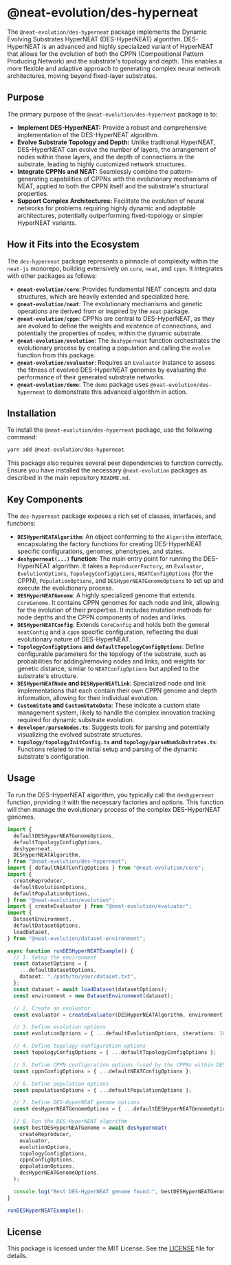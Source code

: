 # @neat-evolution/des-hyperneat

The `@neat-evolution/des-hyperneat` package implements the Dynamic Evolving
Substrates HyperNEAT (DES-HyperNEAT) algorithm. DES-HyperNEAT is an advanced and
highly specialized variant of HyperNEAT that allows for the evolution of both
the CPPN (Compositional Pattern Producing Network) and the substrate's topology
and depth. This enables a more flexible and adaptive approach to generating
complex neural network architectures, moving beyond fixed-layer substrates.

## Purpose

The primary purpose of the `@neat-evolution/des-hyperneat` package is to:

- **Implement DES-HyperNEAT:** Provide a robust and comprehensive implementation
  of the DES-HyperNEAT algorithm.
- **Evolve Substrate Topology and Depth:** Unlike traditional HyperNEAT,
  DES-HyperNEAT can evolve the number of layers, the arrangement of nodes within
  those layers, and the depth of connections in the substrate, leading to highly
  customized network structures.
- **Integrate CPPNs and NEAT:** Seamlessly combine the pattern-generating
  capabilities of CPPNs with the evolutionary mechanisms of NEAT, applied to
  both the CPPN itself and the substrate's structural properties.
- **Support Complex Architectures:** Facilitate the evolution of neural networks
  for problems requiring highly dynamic and adaptable architectures, potentially
  outperforming fixed-topology or simpler HyperNEAT variants.

## How it Fits into the Ecosystem

The `des-hyperneat` package represents a pinnacle of complexity within the
`neat-js` monorepo, building extensively on `core`, `neat`, and `cppn`. It
integrates with other packages as follows:

- **`@neat-evolution/core`**: Provides fundamental NEAT concepts and data
  structures, which are heavily extended and specialized here.
- **`@neat-evolution/neat`**: The evolutionary mechanisms and genetic operations
  are derived from or inspired by the `neat` package.
- **`@neat-evolution/cppn`**: CPPNs are central to DES-HyperNEAT, as they are
  evolved to define the weights and existence of connections, and potentially
  the properties of nodes, within the dynamic substrate.
- **`@neat-evolution/evolution`**: The `deshyperneat` function orchestrates the
  evolutionary process by creating a population and calling the `evolve`
  function from this package.
- **`@neat-evolution/evaluator`**: Requires an `Evaluator` instance to assess
  the fitness of evolved DES-HyperNEAT genomes by evaluating the performance of
  their generated substrate networks.
- **`@neat-evolution/demo`**: The `demo` package uses
  `@neat-evolution/des-hyperneat` to demonstrate this advanced algorithm in
  action.

## Installation

To install the `@neat-evolution/des-hyperneat` package, use the following
command:

```sh
yarn add @neat-evolution/des-hyperneat
```

This package also requires several peer dependencies to function correctly.
Ensure you have installed the necessary `@neat-evolution` packages as described
in the main repository `README.md`.

## Key Components

The `des-hyperneat` package exposes a rich set of classes, interfaces, and
functions:

- **`DESHyperNEATAlgorithm`**: An object conforming to the `Algorithm`
  interface, encapsulating the factory functions for creating DES-HyperNEAT
  specific configurations, genomes, phenotypes, and states.
- **`deshyperneat(...)` function**: The main entry point for running the
  DES-HyperNEAT algorithm. It takes a `ReproducerFactory`, an `Evaluator`,
  `EvolutionOptions`, `TopologyConfigOptions`, `NEATConfigOptions` (for the
  CPPN), `PopulationOptions`, and `DESHyperNEATGenomeOptions` to set up and
  execute the evolutionary process.
- **`DESHyperNEATGenome`**: A highly specialized genome that extends
  `CoreGenome`. It contains CPPN genomes for each node and link, allowing for
  the evolution of their properties. It includes mutation methods for node
  depths and the CPPN components of nodes and links.
- **`DESHyperNEATConfig`**: Extends `CoreConfig` and holds both the general
  `neatConfig` and a `cppn` specific configuration, reflecting the dual
  evolutionary nature of DES-HyperNEAT.
- **`TopologyConfigOptions` and `defaultTopologyConfigOptions`**: Define
  configurable parameters for the topology of the substrate, such as
  probabilities for adding/removing nodes and links, and weights for genetic
  distance, similar to `NEATConfigOptions` but applied to the substrate's
  structure.
- **`DESHyperNEATNode` and `DESHyperNEATLink`**: Specialized node and link
  implementations that each contain their own CPPN genome and depth information,
  allowing for their individual evolution.
- **`CustomState` and `CustomStateData`**: These indicate a custom state
  management system, likely to handle the complex innovation tracking required
  for dynamic substrate evolution.
- **`developer/parseNodes.ts`**: Suggests tools for parsing and potentially
  visualizing the evolved substrate structures.
- **`topology/topologyInitConfig.ts` and `topology/parseNumSubstrates.ts`**:
  Functions related to the initial setup and parsing of the dynamic substrate's
  configuration.

## Usage

To run the DES-HyperNEAT algorithm, you typically call the `deshyperneat`
function, providing it with the necessary factories and options. This function
will then manage the evolutionary process of the complex DES-HyperNEAT genomes.

```typescript
import {
  defaultDESHyperNEATGenomeOptions,
  defaultTopologyConfigOptions,
  deshyperneat,
  DESHyperNEATAlgorithm,
} from "@neat-evolution/des-hyperneat";
import { defaultNEATConfigOptions } from "@neat-evolution/core";
import {
  createReproducer,
  defaultEvolutionOptions,
  defaultPopulationOptions,
} from "@neat-evolution/evolution";
import { createEvaluator } from "@neat-evolution/evaluator";
import {
  DatasetEnvironment,
  defaultDatasetOptions,
  loadDataset,
} from "@neat-evolution/dataset-environment";

async function runDESHyperNEATExample() {
  // 1. Setup the environment
  const datasetOptions = {
    ...defaultDatasetOptions,
    dataset: "./path/to/your/dataset.txt",
  };
  const dataset = await loadDataset(datasetOptions);
  const environment = new DatasetEnvironment(dataset);

  // 2. Create an evaluator
  const evaluator = createEvaluator(DESHyperNEATAlgorithm, environment, null);

  // 3. Define evolution options
  const evolutionOptions = { ...defaultEvolutionOptions, iterations: 100 };

  // 4. Define topology configuration options
  const topologyConfigOptions = { ...defaultTopologyConfigOptions };

  // 5. Define CPPN configuration options (used by the CPPNs within DES-HyperNEAT)
  const cppnConfigOptions = { ...defaultNEATConfigOptions };

  // 6. Define population options
  const populationOptions = { ...defaultPopulationOptions };

  // 7. Define DES-HyperNEAT genome options
  const desHyperNEATGenomeOptions = { ...defaultDESHyperNEATGenomeOptions };

  // 8. Run the DES-HyperNEAT algorithm
  const bestDESHyperNEATGenome = await deshyperneat(
    createReproducer,
    evaluator,
    evolutionOptions,
    topologyConfigOptions,
    cppnConfigOptions,
    populationOptions,
    desHyperNEATGenomeOptions,
  );

  console.log("Best DES-HyperNEAT genome found:", bestDESHyperNEATGenome);
}

runDESHyperNEATExample();
```

## License

This package is licensed under the MIT License. See the [LICENSE](../../LICENSE)
file for details.

```
```
